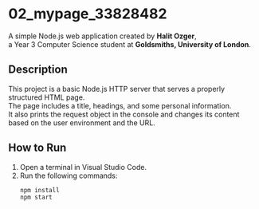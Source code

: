 # 02_mypage_33828482

A simple Node.js web application created by **Halit Ozger**,  
a Year 3 Computer Science student at **Goldsmiths, University of London**.

## Description
This project is a basic Node.js HTTP server that serves a properly structured HTML page.  
The page includes a title, headings, and some personal information.  
It also prints the request object in the console and changes its content based on the user environment and the URL.

## How to Run
1. Open a terminal in Visual Studio Code.
2. Run the following commands:
   ```bash
   npm install
   npm start